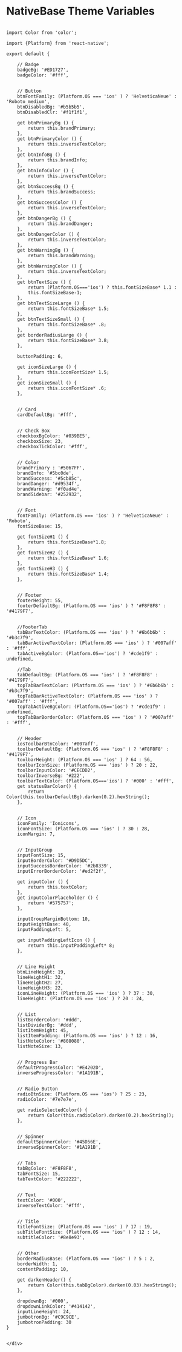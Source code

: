 <div class="docs-desc" style="width: 90%">

<h1>NativeBase Theme Variables</h1>

<pre class="line-numbers"><code class="language-jsx">
import Color from 'color';

import {Platform} from 'react-native';

export default {

    // Badge
    badgeBg: '#ED1727',
    badgeColor: '#fff',


    // Button
    btnFontFamily: (Platform.OS === 'ios' ) ? 'HelveticaNeue' : 'Roboto_medium',
    btnDisabledBg: '#b5b5b5',
    btnDisabledClr: '#f1f1f1',

    get btnPrimaryBg () {
        return this.brandPrimary;
    },
    get btnPrimaryColor () {
        return this.inverseTextColor;
    },
    get btnInfoBg () {
        return this.brandInfo;
    },
    get btnInfoColor () {
        return this.inverseTextColor;
    },
    get btnSuccessBg () {
        return this.brandSuccess;
    },
    get btnSuccessColor () {
        return this.inverseTextColor;
    },
    get btnDangerBg () {
        return this.brandDanger;
    },
    get btnDangerColor () {
        return this.inverseTextColor;
    },
    get btnWarningBg () {
        return this.brandWarning;
    },
    get btnWarningColor () {
        return this.inverseTextColor;
    },
    get btnTextSize () {
        return (Platform.OS==='ios') ? this.fontSizeBase* 1.1 :
        this.fontSizeBase-1;
    },
    get btnTextSizeLarge () {
        return this.fontSizeBase* 1.5;
    },
    get btnTextSizeSmall () {
        return this.fontSizeBase* .8;
    },
    get borderRadiusLarge () {
        return this.fontSizeBase* 3.8;
    },

    buttonPadding: 6,

    get iconSizeLarge () {
        return this.iconFontSize* 1.5;
    },
    get iconSizeSmall () {
        return this.iconFontSize* .6;
    },


    // Card
    cardDefaultBg: '#fff',


    // Check Box
    checkboxBgColor: '#039BE5',
    checkboxSize: 23,
    checkboxTickColor: '#fff',


    // Color
    brandPrimary : '#5067FF',
    brandInfo: '#5bc0de',
    brandSuccess: '#5cb85c',
    brandDanger: '#d9534f',
    brandWarning: '#f0ad4e',
    brandSidebar: '#252932',


    // Font
    fontFamily: (Platform.OS === 'ios' ) ? 'HelveticaNeue' : 'Roboto',
    fontSizeBase: 15,

    get fontSizeH1 () {
        return this.fontSizeBase*1.8;
    },
    get fontSizeH2 () {
        return this.fontSizeBase* 1.6;
    },
    get fontSizeH3 () {
        return this.fontSizeBase* 1.4;
    },


    // Footer
    footerHeight: 55,
    footerDefaultBg: (Platform.OS === 'ios' ) ? '#F8F8F8' : '#4179F7',


    //FooterTab
    tabBarTextColor: (Platform.OS === 'ios' ) ? '#6b6b6b' : '#b3c7f9',
    tabBarActiveTextColor: (Platform.OS === 'ios' ) ? '#007aff' : '#fff',
    tabActiveBgColor: (Platform.OS=='ios') ? '#cde1f9' : undefined,

    //Tab
    tabDefaultBg: (Platform.OS === 'ios' ) ? '#F8F8F8' : '#4179F7',
    topTabBarTextColor: (Platform.OS === 'ios' ) ? '#6b6b6b' : '#b3c7f9',
    topTabBarActiveTextColor: (Platform.OS === 'ios' ) ? '#007aff' : '#fff',
    topTabActiveBgColor: (Platform.OS=='ios') ? '#cde1f9' : undefined,
    topTabBarBorderColor: (Platform.OS === 'ios' ) ? '#007aff' : '#fff',


    // Header
    iosToolbarBtnColor: '#007aff',
    toolbarDefaultBg: (Platform.OS === 'ios' ) ? '#F8F8F8' : '#4179F7',
    toolbarHeight: (Platform.OS === 'ios' ) ? 64 : 56,
    toolbarIconSize: (Platform.OS === 'ios' ) ? 20 : 22,
    toolbarInputColor: '#CECDD2',
    toolbarInverseBg: '#222',
    toolbarTextColor: (Platform.OS==='ios') ? '#000' : '#fff',
    get statusBarColor() {
        return Color(this.toolbarDefaultBg).darken(0.2).hexString();
    },


    // Icon
    iconFamily: 'Ionicons',
    iconFontSize: (Platform.OS === 'ios' ) ? 30 : 28,
    iconMargin: 7,


    // InputGroup
    inputFontSize: 15,
    inputBorderColor: '#D9D5DC',
    inputSuccessBorderColor: '#2b8339',
    inputErrorBorderColor: '#ed2f2f',

    get inputColor () {
        return this.textColor;
    },
    get inputColorPlaceholder () {
        return '#575757';
    },

    inputGroupMarginBottom: 10,
    inputHeightBase: 40,
    inputPaddingLeft: 5,

    get inputPaddingLeftIcon () {
        return this.inputPaddingLeft* 8;
    },


    // Line Height
    btnLineHeight: 19,
    lineHeightH1: 32,
    lineHeightH2: 27,
    lineHeightH3: 22,
    iconLineHeight: (Platform.OS === 'ios' ) ? 37 : 30,
    lineHeight: (Platform.OS === 'ios' ) ? 20 : 24,


    // List
    listBorderColor: '#ddd',
    listDividerBg: '#ddd',
    listItemHeight: 45,
    listItemPadding: (Platform.OS === 'ios' ) ? 12 : 16,
    listNoteColor: '#808080',
    listNoteSize: 13,


    // Progress Bar
    defaultProgressColor: '#E4202D',
    inverseProgressColor: '#1A191B',


    // Radio Button
    radioBtnSize: (Platform.OS === 'ios') ? 25 : 23,
    radioColor: '#7e7e7e',

    get radioSelectedColor() {
        return Color(this.radioColor).darken(0.2).hexString();
    },


    // Spinner
    defaultSpinnerColor: '#45D56E',
    inverseSpinnerColor: '#1A191B',


    // Tabs
    tabBgColor: '#F8F8F8',
    tabFontSize: 15,
    tabTextColor: '#222222',


    // Text
    textColor: '#000',
    inverseTextColor: '#fff',


    // Title
    titleFontSize: (Platform.OS === 'ios' ) ? 17 : 19,
    subTitleFontSize: (Platform.OS === 'ios' ) ? 12 : 14,
    subtitleColor: '#8e8e93',


    // Other
    borderRadiusBase: (Platform.OS === 'ios' ) ? 5 : 2,
    borderWidth: 1,
    contentPadding: 10,

    get darkenHeader() {
        return Color(this.tabBgColor).darken(0.03).hexString();
    },

    dropdownBg: '#000',
    dropdownLinkColor: '#414142',
    inputLineHeight: 24,
    jumbotronBg: '#C9C9CE',
    jumbotronPadding: 30
}

</code></pre>

    </div>
